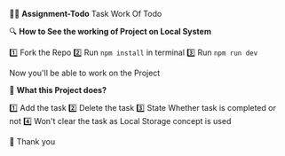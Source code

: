 📝🚀 **Assignment-Todo**
Task Work Of Todo

🔍 **How to See the working of Project on Local System**

1️⃣ Fork the Repo
2️⃣ Run `npm install` in terminal
3️⃣ Run `npm run dev`

Now you'll be able to work on the Project 

🎯 **What this Project does?**

1️⃣ Add the task
2️⃣ Delete the task
3️⃣ State Whether task is completed or not
4️⃣ Won't clear the task as Local Storage concept is used

🙏 Thank you
